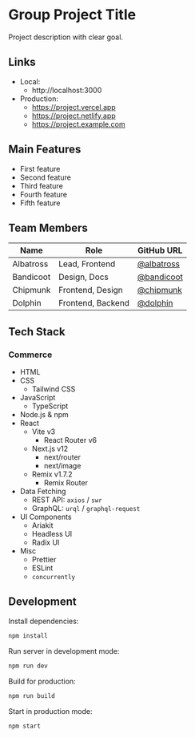 # Group Project Title

Project description with clear goal.

## Links

- Local:
  - http://localhost:3000
- Production:
  - https://project.vercel.app
  - https://project.netlify.app
  - https://project.example.com

## Main Features

- First feature
- Second feature
- Third feature
- Fourth feature
- Fifth feature

## Team Members

| Name      | Role              | GitHub URL                                 |
| --------- | ----------------- | ------------------------------------------ |
| Albatross | Lead, Frontend    | [@albatross](https://github.com/albatross) |
| Bandicoot | Design, Docs      | [@bandicoot](https://github.com/bandicoot) |
| Chipmunk  | Frontend, Design  | [@chipmunk](https://github.com/chipmunk)   |
| Dolphin   | Frontend, Backend | [@dolphin](https://github.com/dolphin)     |

## Tech Stack

### Commerce

- HTML
- CSS
  - Tailwind CSS
- JavaScript
  - TypeScript
- Node.js & npm
- React
  - Vite v3
    - React Router v6
  - Next.js v12
    - next/router
    - next/image
  - Remix v1.7.2
    - Remix Router
- Data Fetching
  - REST API: `axios` / `swr`
  - GraphQL: `urql` / `graphql-request`
- UI Components
  - Ariakit
  - Headless UI
  - Radix UI
- Misc
  - Prettier
  - ESLint
  - `concurrently`

## Development

Install dependencies:

```sh
npm install
```

Run server in development mode:

```sh
npm run dev
```

Build for production:

```sh
npm run build
```

Start in production mode:

```sh
npm start
```
